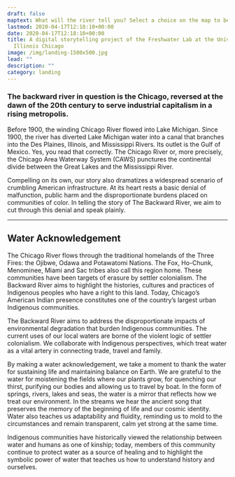 ```yaml
---
draft: false
maptext: What will the river tell you? Select a choice on the map to begin.
lastmod: 2020-04-17T12:18:10+00:00
date: 2020-04-17T12:18:10+00:00
title: A digital storytelling project of the Freshwater Lab at the University of
  Illinois Chicago
image: /img/landing-1500x500.jpg
lead: ""
description: ""
category: landing
---
```

### The backward river in question is the Chicago, reversed at the dawn of the 20th century to serve industrial capitalism in a rising metropolis.

Before 1900, the winding Chicago River flowed into Lake Michigan. Since 1900, the river has diverted Lake Michigan water into a canal that branches into the Des Plaines, Illinois, and Mississippi Rivers. Its outlet is the Gulf of Mexico. Yes, you read that correctly. The Chicago River or, more precisely, the Chicago Area Waterway System (CAWS) punctures the continental divide between the Great Lakes and the Mississippi River.

Compelling on its own, our story also dramatizes a widespread scenario of crumbling American infrastructure. At its heart rests a basic denial of malfunction, public harm and the disproportionate burdens placed on communities of color. In telling the story of The Backward River, we aim to cut through this denial and speak plainly.

---

## Water Acknowledgement

The Chicago River flows through the traditional homelands of the Three Fires: the Ojibwe, Odawa and Potawatomi Nations. The Fox, Ho-Chunk, Menominee, Miami and Sac tribes also call this region home. These communities have been targets of erasure by settler colonialism. The Backward River aims to highlight the histories, cultures and practices of Indigenous peoples who have a right to this land. Today, Chicago’s American Indian presence constitutes one of the country’s largest urban Indigenous communities.

The Backward River aims to address the disproportionate impacts of environmental degradation that burden Indigenous communities. The current uses of our local waters are borne of the violent logic of settler colonialism. We collaborate with Indigenous perspectives, which treat water as a vital artery in connecting trade, travel and family.

By making a water acknowledgement, we take a moment to thank the water for sustaining life and maintaining balance on Earth. We are grateful to the water for moistening the fields where our plants grow, for quenching our thirst, purifying our bodies and allowing us to travel by boat. In the form of springs, rivers, lakes and seas, the water is a mirror that reflects how we treat our environment. In the streams we hear the ancient song that preserves the memory of the beginning of life and our cosmic identity. Water also teaches us adaptability and fluidity, reminding us to mold to the circumstances and remain transparent, calm yet strong at the same time.

Indigenous communities have historically viewed the relationship between water and humans as one of kinship; today, members of this community continue to protect water as a source of healing and to highlight the symbolic power of water that teaches us how to understand history and ourselves.